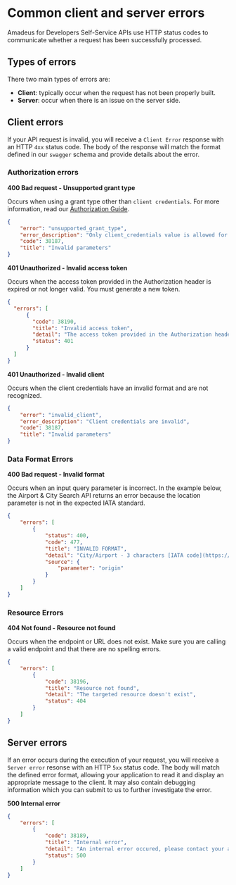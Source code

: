 # Common client and server errors

Amadeus for Developers Self-Service APIs use HTTP status codes to communicate whether a request has been successfully processed.

## Types of errors

There two main types of errors are:

* **Client**:  typically occur when the request has not been properly built. 
* **Server**: occur when there is an issue on the server side.

## Client errors

If your API request is invalid, you will receive a `Client Error` response with an HTTP `4xx` status code. The body of the response will match the format defined in our `swagger` schema and provide details about the error.

### Authorization errors

**400 Bad request - Unsupported grant type**

Occurs when using a grant type other than `client credentials`. For more information, read our [Authorization Guide](API-Keys/authorization.md).

```json
{
    "error": "unsupported_grant_type",
    "error_description": "Only client_credentials value is allowed for the body parameter grant_type",
    "code": 38187,
    "title": "Invalid parameters"
}
```

**401 Unauthorized - Invalid access token**

Occurs when the access token provided in the Authorization header is expired or not longer valid. You must generate a new token.

```json
{
  "errors": [
      {
        "code": 38190,
        "title": "Invalid access token",
        "detail": "The access token provided in the Authorization header is invalid",
        "status": 401
      }
  ]
}
```


**401 Unauthorized -  Invalid client**

Occurs when the client credentials have an invalid format and are not recognized.

```json
{
    "error": "invalid_client",
    "error_description": "Client credentials are invalid",
    "code": 38187,
    "title": "Invalid parameters"
}
```

### Data Format Errors

**400 Bad request - Invalid format**

Occurs when an input query parameter is incorrect. In the example below, the Airport & City Search API returns an error because the location parameter is not in the expected IATA standard.

```json
{
    "errors": [
        {
            "status": 400,
            "code": 477,
            "title": "INVALID FORMAT",
            "detail": "City/Airport - 3 characters [IATA code](https://en.wikipedia.org/wiki/International_Air_Transport_Association_airport_code) from which the traveler will depart.",
            "source": {
                "parameter": "origin"
            }
        }
    ]
}
```

### Resource Errors

**404 Not found - Resource not found**

Occurs when the endpoint or URL does not exist. Make sure you are calling a valid endpoint and that there are no spelling errors.

```json
{
    "errors": [
        {
            "code": 38196,
            "title": "Resource not found",
            "detail": "The targeted resource doesn't exist",
            "status": 404
        }
    ]
}
```

## Server errors

If an error occurs during the execution of your request, you will receive
a `Server error` resonse with an HTTP `5xx` status code. The body will match the defined error format, allowing your application to read it and display an appropriate message to the client. It may also contain debugging information which you can submit to us to further investigate the error.

**500 Internal error**

```json
{
    "errors": [
        {
            "code": 38189,
            "title": "Internal error",
            "detail": "An internal error occured, please contact your administrator",
            "status": 500
        }
    ]
}
```

